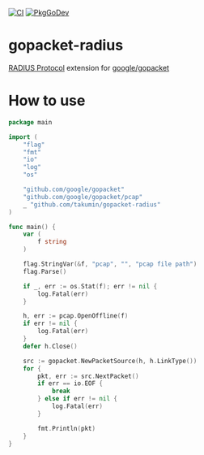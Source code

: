[![CI](https://github.com/takumin/gopacket-radius/workflows/CI/badge.svg)](https://github.com/takumin/gopacket-radius/actions)
[![PkgGoDev](https://pkg.go.dev/badge/github.com/takumin/gopacket-radius)](https://pkg.go.dev/github.com/takumin/gopacket-radius)

# gopacket-radius
[RADIUS Protocol](https://en.wikipedia.org/wiki/RADIUS) extension for [google/gopacket](https://github.com/google/gopacket)

# How to use
```go
package main

import (
	"flag"
	"fmt"
	"io"
	"log"
	"os"

	"github.com/google/gopacket"
	"github.com/google/gopacket/pcap"
	_ "github.com/takumin/gopacket-radius"
)

func main() {
	var (
		f string
	)

	flag.StringVar(&f, "pcap", "", "pcap file path")
	flag.Parse()

	if _, err := os.Stat(f); err != nil {
		log.Fatal(err)
	}

	h, err := pcap.OpenOffline(f)
	if err != nil {
		log.Fatal(err)
	}
	defer h.Close()

	src := gopacket.NewPacketSource(h, h.LinkType())
	for {
		pkt, err := src.NextPacket()
		if err == io.EOF {
			break
		} else if err != nil {
			log.Fatal(err)
		}

		fmt.Println(pkt)
	}
}
```
